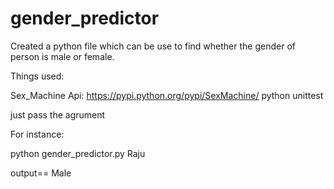 # gender_predictor
Created a python file which can be use to find whether the gender of person is male or female.

Things used:

Sex_Machine Api: https://pypi.python.org/pypi/SexMachine/
python
unittest

just pass the agrument 

For instance:

python gender_predictor.py Raju

output== Male
